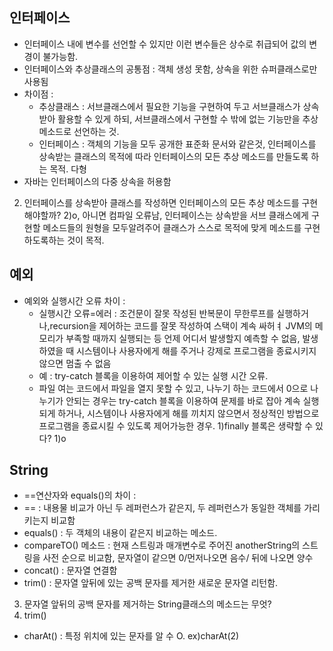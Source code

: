 ## 인터페이스
- 인터페이스 내에 변수를 선언할 수 있지만 이런 변수들은 상수로 취급되어 값의 변경이 불가능함.
- 인터페이스와 추상클래스의 공통점 : 객체 생성 못함, 상속을 위한 슈퍼클래스로만 사용됨
- 차이점 :
    - 추상클래스 : 서브클래스에서 필요한 기능을 구현하여 두고 서브클래스가 상속받아 활용할 수 있게 하되, 서브클래스에서 구현할 수 밖에 없는 기능만을 추상 메소드로 선언하는 것.
    - 인터페이스 : 객체의 기능을 모두 공개한 표준화 문서와 같은것, 인터페이스를 상속받는 클래스의 목적에 따라 인터페이스의 모든 추상 메소드를 만들도록 하는 목적. 다형
- 자바는 인터페이스의 다중 상속을 허용함
2) 인터페이스를 상속받아 클래스를 작성하면 인터페이스의 모든 추상 메소드를 구현해야할까?
2)o, 아니면 컴파일 오류남, 인터페이스는 상속받을 서브 클래스에게 구현할 메소드들의 원형을 모두알려주어 클래스가 스스로 목적에 맞게 메소드를 구현하도록하는 것이 목적.
## 예외
- 예외와 실행시간 오류 차이 :
  - 실행시간 오류=에러 : 조건문이 잘못 작성된 반복문이 무한루프를 실행하거나,recursion을 제어하는 코드를 잘못 작성하여 스택이 계속 싸허ㅕ JVM의 메모리가 부족할 때까지 실행되는 등 언제 어디서 발생할지 예측할 수 없음,
                    발생하였을 때 시스템이나 사용자에게 해를 주거나 강제로 프로그램을 종료시키지 않으면 멈출 수 없음
  - 예 : try-catch 블록을 이용하여 제어할 수 있는 실행 시간 오류.
  - 파일 여는 코드에서 파일을 열지 못할 수 있고, 나누기 하는 코드에서 0으로 나누기가 안되는 경우는 try-catch 블록을 이용하여 문제를 바로 잡아 계속 실행되게 하거나, 시스템이나 사용자에게 해를 끼치지 않으면서 정상적인 방법으로 프로그램을 종료시킬 수 있도록 제어가능한 경우.
  1)finally 블록은 생략할 수 있다?
  1)o
    
## String
- ==연산자와 equals()의 차이 :
- == : 내용물 비교가 아닌 두 레퍼런스가 같은지, 두 레퍼런스가 동일한 객체를 가리키는지 비교함
- equals() : 두 객체의 내용이 같은지 비교하는 메소드.
- compareTO() 메소드 : 현재 스트링과 매개변수로 주어진 anotherString의 스트링을 사전 순으로 비교함, 문자열이 같으면 0/먼저나오면 음수/ 뒤에 나오면 양수
- concat() : 문자열 연결함
- trim() :  문자열 앞뒤에 있는 공백 문자를 제거한 새로운 문자열 리턴함.
3) 문자열 앞뒤의 공백 문자를 제거하는 String클래스의 메소드는 무엇?
3) trim()
- charAt() : 특정 위치에 있는 문자를 알 수 O. ex)charAt(2)
